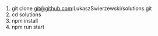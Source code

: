 1. git clone git@github.com:LukaszSwierzewski/solutions.git
2. cd solutions 
3. npm install
4. npm run start 
